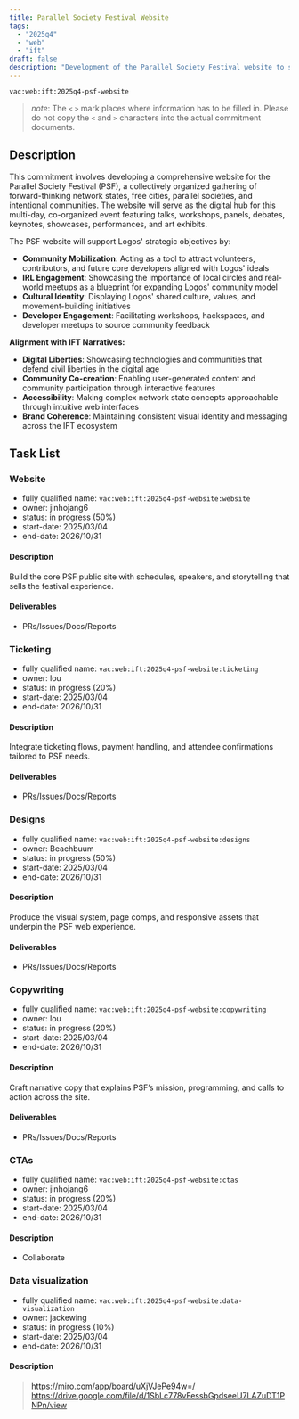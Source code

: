 ```yaml
---
title: Parallel Society Festival Website
tags:
  - "2025q4"
  - "web"
  - "ift"
draft: false
description: "Development of the Parallel Society Festival website to showcase the network state future gathering and support Logos community building objectives."
---
```


`vac:web:ift:2025q4-psf-website`

> *note*: The `<` `>` mark places where information has to be filled in. Please do not copy the `<` and `>` characters into the actual commitment documents.

## Description

This commitment involves developing a comprehensive website for the Parallel Society Festival (PSF), a collectively organized gathering of forward-thinking network states, free cities, parallel societies, and intentional communities. The website will serve as the digital hub for this multi-day, co-organized event featuring talks, workshops, panels, debates, keynotes, showcases, performances, and art exhibits.

The PSF website will support Logos' strategic objectives by:
- **Community Mobilization**: Acting as a tool to attract volunteers, contributors, and future core developers aligned with Logos' ideals
- **IRL Engagement**: Showcasing the importance of local circles and real-world meetups as a blueprint for expanding Logos' community model
- **Cultural Identity**: Displaying Logos' shared culture, values, and movement-building initiatives
- **Developer Engagement**: Facilitating workshops, hackspaces, and developer meetups to source community feedback

**Alignment with IFT Narratives:**
- **Digital Liberties**: Showcasing technologies and communities that defend civil liberties in the digital age
- **Community Co-creation**: Enabling user-generated content and community participation through interactive features
- **Accessibility**: Making complex network state concepts approachable through intuitive web interfaces
- **Brand Coherence**: Maintaining consistent visual identity and messaging across the IFT ecosystem


## Task List

### Website

* fully qualified name: `vac:web:ift:2025q4-psf-website:website`
* owner: jinhojang6
* status: in progress (50%)
* start-date: 2025/03/04
* end-date: 2026/10/31

#### Description
Build the core PSF public site with schedules, speakers, and storytelling that sells the festival experience.

#### Deliverables
- PRs/Issues/Docs/Reports

### Ticketing

* fully qualified name: `vac:web:ift:2025q4-psf-website:ticketing`
* owner: lou
* status: in progress (20%)
* start-date: 2025/03/04
* end-date: 2026/10/31

#### Description
Integrate ticketing flows, payment handling, and attendee confirmations tailored to PSF needs.

#### Deliverables
- PRs/Issues/Docs/Reports

### Designs

* fully qualified name: `vac:web:ift:2025q4-psf-website:designs`
* owner: Beachbuum
* status: in progress (50%)
* start-date: 2025/03/04
* end-date: 2026/10/31

#### Description
Produce the visual system, page comps, and responsive assets that underpin the PSF web experience.

#### Deliverables
- PRs/Issues/Docs/Reports

### Copywriting

* fully qualified name: `vac:web:ift:2025q4-psf-website:copywriting`
* owner: lou
* status: in progress (20%)
* start-date: 2025/03/04
* end-date: 2026/10/31

#### Description
Craft narrative copy that explains PSF’s mission, programming, and calls to action across the site.

#### Deliverables
- PRs/Issues/Docs/Reports

### CTAs

* fully qualified name: `vac:web:ift:2025q4-psf-website:ctas`
* owner: jinhojang6
* status: in progress (20%)
* start-date: 2025/03/04
* end-date: 2026/10/31

#### Description

- Collaborate

### Data visualization

* fully qualified name: `vac:web:ift:2025q4-psf-website:data-visualization`
* owner: jackewing
* status: in progress (10%)
* start-date: 2025/03/04
* end-date: 2026/10/31

#### Description

> https://miro.com/app/board/uXjVJePe94w=/
> https://drive.google.com/file/d/1SbLc778vFessbGpdseeU7LAZuDT1PNPn/view